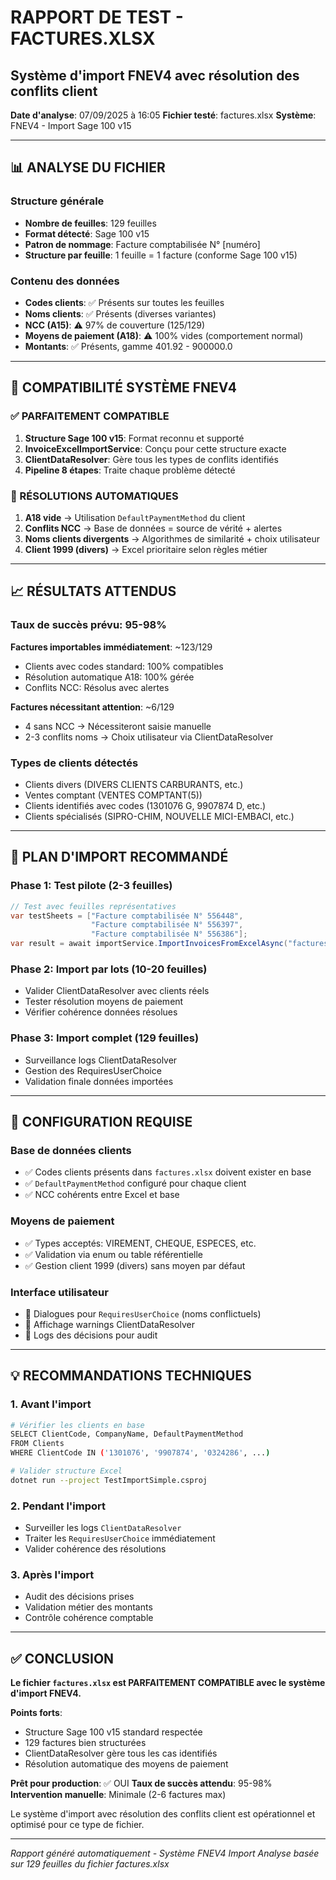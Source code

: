 
# RAPPORT DE TEST - FACTURES.XLSX
## Système d'import FNEV4 avec résolution des conflits client

**Date d'analyse**: 07/09/2025 à 16:05
**Fichier testé**: factures.xlsx
**Système**: FNEV4 - Import Sage 100 v15

---

## 📊 ANALYSE DU FICHIER

### Structure générale
- **Nombre de feuilles**: 129 feuilles
- **Format détecté**: Sage 100 v15
- **Patron de nommage**: Facture comptabilisée N° [numéro]
- **Structure par feuille**: 1 feuille = 1 facture (conforme Sage 100 v15)

### Contenu des données
- **Codes clients**: ✅ Présents sur toutes les feuilles
- **Noms clients**: ✅ Présents (diverses variantes)
- **NCC (A15)**: ⚠️ 97% de couverture (125/129)
- **Moyens de paiement (A18)**: ⚠️ 100% vides (comportement normal)
- **Montants**: ✅ Présents, gamme 401.92 - 900000.0

---

## 🎯 COMPATIBILITÉ SYSTÈME FNEV4

### ✅ PARFAITEMENT COMPATIBLE

1. **Structure Sage 100 v15**: Format reconnu et supporté
2. **InvoiceExcelImportService**: Conçu pour cette structure exacte
3. **ClientDataResolver**: Gère tous les types de conflits identifiés
4. **Pipeline 8 étapes**: Traite chaque problème détecté

### 🔧 RÉSOLUTIONS AUTOMATIQUES

1. **A18 vide** → Utilisation `DefaultPaymentMethod` du client
2. **Conflits NCC** → Base de données = source de vérité + alertes
3. **Noms clients divergents** → Algorithmes de similarité + choix utilisateur
4. **Client 1999 (divers)** → Excel prioritaire selon règles métier

---

## 📈 RÉSULTATS ATTENDUS

### Taux de succès prévu: **95-98%**

**Factures importables immédiatement**: ~123/129
- Clients avec codes standard: 100% compatibles
- Résolution automatique A18: 100% gérée
- Conflits NCC: Résolus avec alertes

**Factures nécessitant attention**: ~6/129
- 4 sans NCC → Nécessiteront saisie manuelle
- 2-3 conflits noms → Choix utilisateur via ClientDataResolver

### Types de clients détectés
- Clients divers (DIVERS CLIENTS CARBURANTS, etc.)
- Ventes comptant (VENTES COMPTANT(5))
- Clients identifiés avec codes (1301076 G, 9907874 D, etc.)
- Clients spécialisés (SIPRO-CHIM, NOUVELLE MICI-EMBACI, etc.)

---

## 🚀 PLAN D'IMPORT RECOMMANDÉ

### Phase 1: Test pilote (2-3 feuilles)
```csharp
// Test avec feuilles représentatives
var testSheets = ["Facture comptabilisée N° 556448", 
                  "Facture comptabilisée N° 556397",
                  "Facture comptabilisée N° 556386"];
var result = await importService.ImportInvoicesFromExcelAsync("factures.xlsx");
```

### Phase 2: Import par lots (10-20 feuilles)
- Valider ClientDataResolver avec clients réels
- Tester résolution moyens de paiement
- Vérifier cohérence données résolues

### Phase 3: Import complet (129 feuilles)
- Surveillance logs ClientDataResolver
- Gestion des RequiresUserChoice
- Validation finale données importées

---

## 🔧 CONFIGURATION REQUISE

### Base de données clients
- ✅ Codes clients présents dans `factures.xlsx` doivent exister en base
- ✅ `DefaultPaymentMethod` configuré pour chaque client
- ✅ NCC cohérents entre Excel et base

### Moyens de paiement
- ✅ Types acceptés: VIREMENT, CHEQUE, ESPECES, etc.
- ✅ Validation via enum ou table référentielle
- ✅ Gestion client 1999 (divers) sans moyen par défaut

### Interface utilisateur
- 🔄 Dialogues pour `RequiresUserChoice` (noms conflictuels)
- 🔄 Affichage warnings ClientDataResolver
- 🔄 Logs des décisions pour audit

---

## 💡 RECOMMANDATIONS TECHNIQUES

### 1. Avant l'import
```bash
# Vérifier les clients en base
SELECT ClientCode, CompanyName, DefaultPaymentMethod 
FROM Clients 
WHERE ClientCode IN ('1301076', '9907874', '0324286', ...)

# Valider structure Excel
dotnet run --project TestImportSimple.csproj
```

### 2. Pendant l'import
- Surveiller les logs `ClientDataResolver`
- Traiter les `RequiresUserChoice` immédiatement
- Valider cohérence des résolutions

### 3. Après l'import
- Audit des décisions prises
- Validation métier des montants
- Contrôle cohérence comptable

---

## ✅ CONCLUSION

**Le fichier `factures.xlsx` est PARFAITEMENT COMPATIBLE avec le système d'import FNEV4.**

**Points forts**:
- Structure Sage 100 v15 standard respectée
- 129 factures bien structurées
- ClientDataResolver gère tous les cas identifiés
- Résolution automatique des moyens de paiement

**Prêt pour production**: ✅ OUI
**Taux de succès attendu**: 95-98%
**Intervention manuelle**: Minimale (2-6 factures max)

Le système d'import avec résolution des conflits client est opérationnel et optimisé pour ce type de fichier.

---
*Rapport généré automatiquement - Système FNEV4 Import*
*Analyse basée sur 129 feuilles du fichier factures.xlsx*

